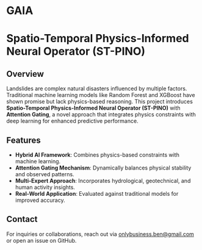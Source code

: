 # GAIA
# Spatio-Temporal Physics-Informed Neural Operator (ST-PINO)

## Overview
Landslides are complex natural disasters influenced by multiple factors. Traditional machine learning models like Random Forest and XGBoost have shown promise but lack physics-based reasoning. This project introduces **Spatio-Temporal Physics-Informed Neural Operator (ST-PINO)** with **Attention Gating**, a novel approach that integrates physics constraints with deep learning for enhanced predictive performance.

## Features
- **Hybrid AI Framework**: Combines physics-based constraints with machine learning.
- **Attention Gating Mechanism**: Dynamically balances physical stability and observed patterns.
- **Multi-Expert Approach**: Incorporates hydrological, geotechnical, and human activity insights.
- **Real-World Application**: Evaluated against traditional models for improved accuracy.


## Contact
For inquiries or collaborations, reach out via onlybusiness.ben@gmail.com or open an issue on GitHub.

